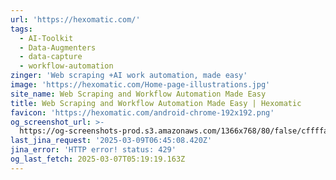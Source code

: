 ```yaml
---
url: 'https://hexomatic.com/'
tags:
  - AI-Toolkit
  - Data-Augmenters
  - data-capture
  - workflow-automation
zinger: 'Web scraping +AI work automation, made easy'
image: 'https://hexomatic.com/Home-page-illustrations.jpg'
site_name: Web Scraping and Workflow Automation Made Easy
title: Web Scraping and Workflow Automation Made Easy | Hexomatic
favicon: 'https://hexomatic.com/android-chrome-192x192.png'
og_screenshot_url: >-
  https://og-screenshots-prod.s3.amazonaws.com/1366x768/80/false/cffffa5793b189f92b843d396909836026bc188415af4598b19bfbf7ef2d82bd.jpeg
last_jina_request: '2025-03-09T06:45:08.420Z'
jina_error: 'HTTP error! status: 429'
og_last_fetch: 2025-03-07T05:19:19.163Z
---
```


